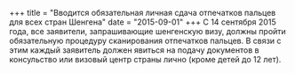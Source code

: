 +++
title = "Вводится обязательная личная сдача отпечатков пальцев для всех стран Шенгена"
date = "2015-09-01"
+++
С 14 сентября 2015 года, все заявители, запрашивающие шенгенскую визу, должны пройти обязательную процедуру сканирования отпечатков пальцев. В связи с этим каждый заявитель должен явиться на подачу документов в консульство или визовый центр страны лично (кроме детей до 12 лет).
